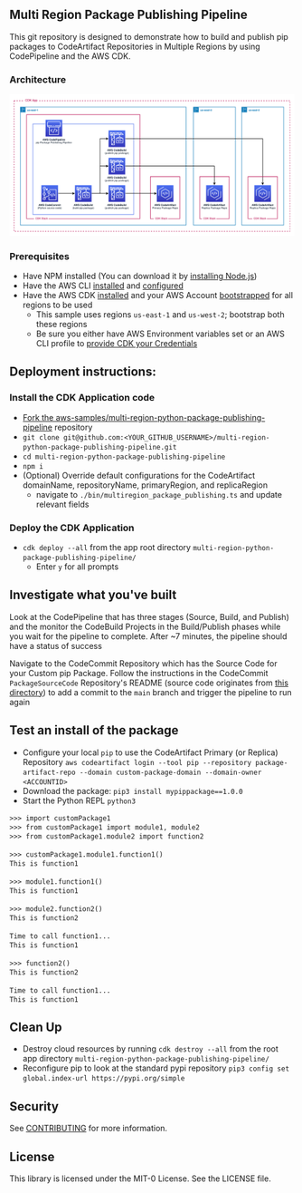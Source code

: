 ## Multi Region Package Publishing Pipeline

This git repository is designed to demonstrate how to build and publish pip packages to CodeArtifact Repositories in Multiple Regions by using CodePipeline and the AWS CDK.

### Architecture

![alt text](./Architecture.png)

### Prerequisites

- Have NPM installed (You can download it by [installing Node.js](https://nodejs.org/en/download/))
- Have the AWS CLI [installed](https://docs.aws.amazon.com/cli/latest/userguide/getting-started-install.html) and [configured](https://docs.aws.amazon.com/cli/latest/userguide/cli-configure-quickstart.html)
- Have the AWS CDK [installed](https://docs.aws.amazon.com/cdk/v2/guide/getting_started.html#getting_started_install) and your AWS Account [bootstrapped](https://docs.aws.amazon.com/cdk/v2/guide/getting_started.html#getting_started_bootstrap) for all regions to be used
  - This sample uses regions `us-east-1` and `us-west-2`; bootstrap both these regions
  - Be sure you either have AWS Environment variables set or an AWS CLI profile to [provide CDK your Credentials](https://docs.aws.amazon.com/cdk/v2/guide/cli.html#cli-environment)

## Deployment instructions:

### Install the CDK Application code

- [Fork the aws-samples/multi-region-python-package-publishing-pipeline](https://github.com/aws-samples/multi-region-python-package-publishing-pipeline/fork) repository
- `git clone git@github.com:<YOUR_GITHUB_USERNAME>/multi-region-python-package-publishing-pipeline.git`
- `cd multi-region-python-package-publishing-pipeline`
- `npm i`
- (Optional) Override default configurations for the CodeArtifact domainName, repositoryName, primaryRegion, and replicaRegion
  - navigate to `./bin/multiregion_package_publishing.ts` and update relevant fields

### Deploy the CDK Application

- `cdk deploy --all` from the app root directory `multi-region-python-package-publishing-pipeline/`
  - Enter `y` for all prompts

## Investigate what you've built

Look at the CodePipeline that has three stages (Source, Build, and Publish) and the monitor the CodeBuild Projects in the Build/Publish phases while you wait for the pipeline to complete. After ~7 minutes, the pipeline should have a status of success

Navigate to the CodeCommit Repository which has the Source Code for your Custom pip Package. Follow the instructions in the CodeCommit `PackageSourceCode` Repository's README (source code originates from [this directory](./lib/custom-package-source-code)) to add a commit to the `main` branch and trigger the pipeline to run again

## Test an install of the package

- Configure your local `pip` to use the CodeArtifact Primary (or Replica) Repository `aws codeartifact login --tool pip --repository package-artifact-repo --domain custom-package-domain --domain-owner <ACCOUNTID>`
- Download the package: `pip3 install mypippackage==1.0.0`
- Start the Python REPL `python3`

```
>>> import customPackage1
>>> from customPackage1 import module1, module2
>>> from customPackage1.module2 import function2

>>> customPackage1.module1.function1()
This is function1

>>> module1.function1()
This is function1

>>> module2.function2()
This is function2

Time to call function1...
This is function1

>>> function2()
This is function2

Time to call function1...
This is function1
```

## Clean Up

- Destroy cloud resources by running `cdk destroy --all` from the root app directory `multi-region-python-package-publishing-pipeline/`
- Reconfigure pip to look at the standard pypi repository `pip3 config set global.index-url https://pypi.org/simple`

## Security

See [CONTRIBUTING](CONTRIBUTING.md#security-issue-notifications) for more information.

## License

This library is licensed under the MIT-0 License. See the LICENSE file.
